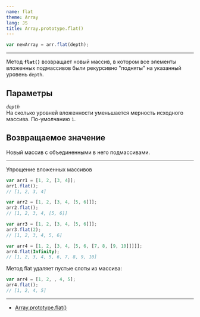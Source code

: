 ```yaml
---
name: flat
theme: Array
lang: JS
title: Array.prototype.flat()
---
```


```js
var newArray = arr.flat(depth);
```

---

Метод **`flat()`** возвращает новый массив, в котором все элементы вложенных подмассивов были рекурсивно "подняты" на указанный уровень `depth`.

## Параметры

_`depth`_<br />
На сколько уровней вложенности уменьшается мерность исходного массива. По-умолчанию `1`.

## Возвращаемое значение

Новый массив с объединенными в него подмассивами.

---

Упрощение вложенных массивов

```js
var arr1 = [1, 2, [3, 4]];
arr1.flat();
// [1, 2, 3, 4]

var arr2 = [1, 2, [3, 4, [5, 6]]];
arr2.flat();
// [1, 2, 3, 4, [5, 6]]

var arr3 = [1, 2, [3, 4, [5, 6]]];
arr3.flat(2);
// [1, 2, 3, 4, 5, 6]

var arr4 = [1, 2, [3, 4, [5, 6, [7, 8, [9, 10]]]]];
arr4.flat(Infinity);
// [1, 2, 3, 4, 5, 6, 7, 8, 9, 10]
```

Метод flat удаляет пустые слоты из массива:

```js
var arr4 = [1, 2, , 4, 5];
arr4.flat();
// [1, 2, 4, 5]
```

---

- [Array.prototype.flat()](https://developer.mozilla.org/ru/docs/Web/JavaScript/Reference/Global_Objects/Array/flat)
